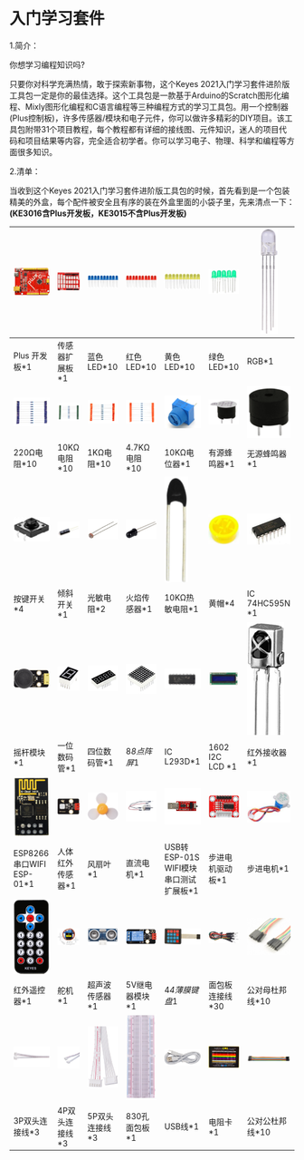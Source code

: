 # 入门学习套件

1.简介：

你想学习编程知识吗?

只要你对科学充满热情，敢于探索新事物，这个Keyes 2021入门学习套件进阶版工具包一定是你的最佳选择。这个工具包是一款基于Arduino的Scratch图形化编程、Mixly图形化编程和C语言编程等三种编程方式的学习工具包。用一个控制器(Plus控制板)，许多传感器/模块和电子元件，你可以做许多精彩的DIY项目。该工具包附带31个项目教程，每个教程都有详细的接线图、元件知识，迷人的项目代码和项目结果等内容，完全适合初学者。你可以学习电子、物理、科学和编程等方面很多知识。

2.清单：

当收到这个Keyes 2021入门学习套件进阶版工具包的时候，首先看到是一个包装精美的外盒，每个配件被安全且有序的装在外盒里面的小袋子里，先来清点一下：**(KE3016含Plus开发板，KE3015不含Plus开发板)**


|![](media/d1918aec02b05734a1d32592a46ddd1a.png)|![](media/cf2223a3a2032046d0a50f783f736831.png)|![](media/5a1d3dbf0c5daf6136044b828a777acd.png)|![](media/cddded49c863ef913bbe2ef3832da74b.png)|![](media/679ad0aaef0b7b199aaf0967e1aa5367.png)|![](media/0eead4be7850896afc83477bd7c260d8.png)|![](media/4a72a2edc72d11085c1379ba188038e9.png)|
|-|-|-|-|-|-|-|
|Plus 开发板*1|传感器扩展板*1|蓝色LED*10|红色LED*10|黄色LED*10|绿色LED*10|RGB*1|
|![](media/7ea6c448cde965cc0c899e3906b16398.png)|![](media/1baebd241a5c0654eb9bc571db904683.png)|![](media/0113c0595ce216f178c0948f77efd03e.png)|![](media/fcff9bef757327b78b545fd9193b9397.png)|![](media/d0a42506a43071b51bc17f9e39caa37c.png)|![](media/60a660b4c23562a74563483b7af3f568.png)|![](media/5444cd34945d9cc2dbb825a8be8d49ad.png)|
|220Ω电阻*10|10KΩ电阻*10|1KΩ电阻*10|4.7KΩ电阻*10|10KΩ电位器*1|有源蜂鸣器*1|无源蜂鸣器*1|
|![](media/5b8fea4657b47510d199f740fdcaaa9d.png)|![](media/f2b0fe5c69eada37beef36022ae03974.png)|![](media/7ea5721963dbb796fde0e7c2f3e8e4b5.png)|![](media/adb25a98a644070c6de378fe98017d8b.png)|![](media/b45bb81bb3763377c63accce606ac5f2.png)|![](media/8defa4d3994ce0f2291b05c2fd04ee9c.png)|![](media/e5756d5b6983fb93087e49a42482dcb8.png)|
|按键开关*4|倾斜开关*1|光敏电阻*2|火焰传感器*1|10KΩ热敏电阻*1|黄帽*4|IC 74HC595N *1|
|![](media/f75780e1c5cd6d0b0cc929db8ae39dea.png)|![](media/c88b647385c69cfc1a6746a3c459ab12.png)|![](media/85cfe0f4b888f5543316d1eebbfde4f8.png)|![](media/d226a1f3c801ac78321f0692143c853e.png)|![](media/49a8c16938a5193dc7944e5dfcc3b08b.png)|![](media/a63cc057fe7d72e8c84bf08d8aad6465.jpeg)|![](media/27daf19fb8eec4de5733d41564d7d5f1.png)|
|摇杆模块*1|一位数码管*1|四位数码管*1|8*8点阵屏*1|IC L293D*1|1602 I2C LCD *1|红外接收器*1|
|![](media/408f9f823aab6078768f08462eda209b.png)|![](media/7a7a6b60ae152c5b86ccc578f04c78ed.png)|![](media/009965e315276ecf1144c22c54a93fd9.png)|![](media/5f8803639698fd86903da6b920f59195.jpeg)|![](media/b570eba249ec4abd93f15374f89e8de1.png)|![](media/094ecce7dcbcf85e2a5a6d6572a90870.png)|![](media/277ad05e0d79dc19d169b5ddc164346e.jpeg)|
|ESP8266串口WIFI ESP-01*1|人体红外传感器*1|风扇叶*1|直流电机*1|USB转ESP-01S WIFI模块串口测试扩展板*1|步进电机驱动板*1|步进电机*1|
|![](media/db9dcb85dcc7251191c47f7fadfdaf15.png)|![](media/d380e830748381c4c7435928e55d3bf8.png)|![](media/dfa0989e2631569f99ccdb5db1625a01.png)|![](media/bde9eec7397ac2247681093363c9117e.png)|![](media/22f5e282d4729744b9e1c7ba8a2aea50.png)|![](media/fac0503511e41d3a6c1aad355baa7abb.png)|![](media/31e77eb57dc972466968999c77f37cc7.png)|
|红外遥控器*1|舵机*1|超声波传感器*1|5V继电器模块*1|4*4薄膜键盘*1|面包板连接线*30|公对母杜邦线*10|
|![](media/0ffee9349e796eed987f71492b9aed89.png)|![](media/fd7f67fd152d5a90104dfb2baf04bb01.jpeg)|![](media/9d9a8550e8fc4213ecd09ffe1ca7cccd.png)|![](media/9e5f44a6029de8ca36a4d795455f442e.png)|![](media/298482b666685306a7a06c2c5d924fce.png)|![](media/89aaafefa692d400a031a0e213879c56.png)|![](media/d346148b2767fe1a3f4bb15d05a69af3.png)|
|3P双头连接线*3|4P双头连接线*3|5P双头连接线*3|830孔面包板*1|USB线*1|电阻卡*1|公对公杜邦线*10|









